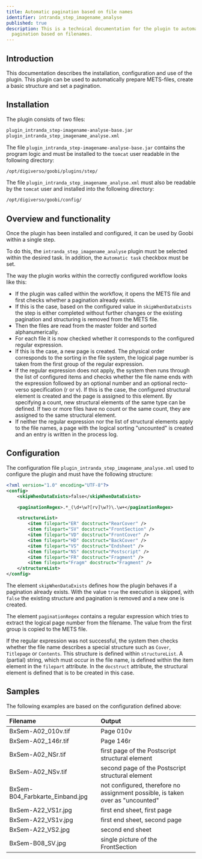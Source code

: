 ```yaml
---
title: Automatic pagination based on file names
identifier: intranda_step_imagename_analyse
published: true
description: This is a technical documentation for the plugin to automatically create a
  pagination based on filenames.
---
```

## Introduction
This documentation describes the installation, configuration and use of the plugin. This plugin can be used to automatically prepare METS-files, create a basic structure and set a pagination.


## Installation
The plugin consists of two files:

```bash
plugin_intranda_step-imagename-analyse-base.jar
plugin_intranda_step_imagename_analyse.xml
```

The file `plugin_intranda_step-imagename-analyse-base.jar` contains the program logic and must be installed to the `tomcat` user readable in the following directory:

```bash
/opt/digiverso/goobi/plugins/step/
```

The file `plugin_intranda_step_imagename_analyse.xml` must also be readable by the `tomcat` user and installed into the following directory:

```bash
/opt/digiverso/goobi/config/
```


## Overview and functionality
Once the plugin has been installed and configured, it can be used by Goobi within a single step.

To do this, the `intranda_step_imagename_analyse` plugin must be selected within the desired task. In addition, the `Automatic task` checkbox must be set.

The way the plugin works within the correctly configured workflow looks like this:

* If the plugin was called within the workflow, it opens the METS file and first checks whether a pagination already exists.
* If this is the case, based on the configured value in `skipWhenDataExists` the step is either completed without further changes or the existing pagination and structuring is removed from the METS file.
* Then the files are read from the master folder and sorted alphanumerically.
* For each file it is now checked whether it corresponds to the configured regular expression.
* If this is the case, a new page is created. The physical order corresponds to the sorting in the file system, the logical page number is taken from the first group of the regular expression.
* If the regular expression does not apply, the system then runs through the list of configured items and checks whether the file name ends with the expression followed by an optional number and an optional recto-verso specification (r or v). If this is the case, the configured structural element is created and the page is assigned to this element. By specifying a count, new structural elements of the same type can be defined. If two or more files have no count or the same count, they are assigned to the same structural element.
* If neither the regular expression nor the list of structural elements apply to the file names, a page with the logical sorting "uncounted" is created and an entry is written in the process log.


## Configuration
The configuration file `plugin_intranda_step_imagename_analyse.xml` used to configure the plugin and must have the following structure:

```xml
<?xml version="1.0" encoding="UTF-8"?>
<config>
    <skipWhenDataExists>false</skipWhenDataExists>

    <paginationRegex>.*_(\d+\w?[rv]\w?)\.\w+</paginationRegex>

    <structureList>
        <item filepart="ER" docstruct="RearCover" />
        <item filepart="SV" docstruct="FrontSection" />
        <item filepart="VD" docstruct="FrontCover" />
        <item filepart="HD" docstruct="BackCover" />
        <item filepart="VS" docstruct="Endsheet" />
        <item filepart="NS" docstruct="Postscript" />
        <item filepart="FR" docstruct="Fragment" />
        <item filepart="Fragm" docstruct="Fragment" />
    </structureList>
</config>
```

The element `skipWhenDataExists` defines how the plugin behaves if a pagination already exists. With the value `true` the execution is skipped, with `false` the existing structure and pagination is removed and a new one is created.

The element `paginationRegex` contains a regular expression which tries to extract the logical page number from the filename. The value from the first group is copied to the METS file.

If the regular expression was not successful, the system then checks whether the file name describes a special structure such as `Cover`, `Titlepage` or `Contents`. This structure is defined within `structureList`. A (partial) string, which must occur in the file name, is defined within the item element in the `filepart` attribute. In the `docstruct` attribute, the structural element is defined that is to be created in this case.


## Samples
The following examples are based on the configuration defined above:

| Filename | Output |
| :--- | :--- |
| BxSem-A02_010v.tif | Page 010v |
| BxSem-A02_146r.tif | Page 146r |
| BxSem-A02_NSr.tif | first page of the Postscript structural element |
| BxSem-A02_NSv.tif | second page of the Postscript structural element |
| BxSem-B04_Farbkarte_Einband.jpg | not configured, therefore no assignment possible, is taken over as "uncounted" |
| BxSem-A22_VS1r.jpg | first end sheet, first page |
| BxSem-A22_VS1v.jpg | first end sheet, second page |
| BxSem-A22_VS2.jpg | second end sheet |
| BxSem-B08_SV.jpg | single picture of the FrontSection |
